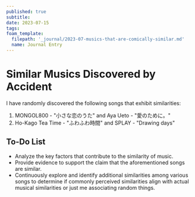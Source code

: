 ```yaml
---
published: true
subtitle:
date: 2023-07-15
tags:
foam_template:
  filepath: '_journal/2023-07-musics-that-are-comically-similar.md'
  name: Journal Entry
---
```



# Similar Musics Discovered by Accident

I have randomly discovered the following songs that exhibit similarities:

1. MONGOL800 - "小さな恋のうた" and Aya Ueto - "愛のために。"
2. Ho-Kago Tea Time - "ふわふわ時間" and SPLAY - "Drawing days"

## To-Do List

- Analyze the key factors that contribute to the similarity of music.
- Provide evidence to support the claim that the aforementioned songs are similar.
- Continuously explore and identify additional similarities among various songs to determine if commonly perceived similarities align with actual musical similarities or just me associating random things.
